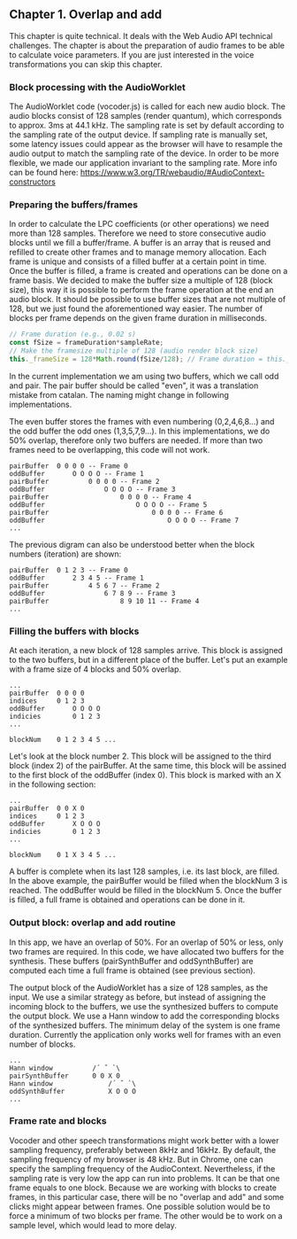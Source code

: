 ## Chapter 1. Overlap and add

This chapter is quite technical. It deals with the Web Audio API technical challenges. The chapter is about the preparation of audio frames to be able to calculate voice parameters. If you are just interested in the voice transformations you can skip this chapter.

### Block processing with the AudioWorklet
The AudioWorklet code (vocoder.js) is called for each new audio block. The audio blocks consist of 128 samples (render quantum), which corresponds to approx. 3ms at 44.1 kHz. The sampling rate is set by default according to the sampling rate of the output device. If sampling rate is manually set, some latency issues could appear as the browser will have to resample the audio output to match the sampling rate of the device. In order to be more flexible, we made our application invariant to the sampling rate. More info can be found here: https://www.w3.org/TR/webaudio/#AudioContext-constructors

### Preparing the buffers/frames
In order to calculate the LPC coefficients (or other operations) we need more than 128 samples. Therefore we need to store consecutive audio blocks until we fill a buffer/frame. A buffer is an array that is reused and refilled to create other frames and to manage memory allocation. Each frame is unique and consists of a filled buffer at a certain point in time. Once the buffer is filled, a frame is created and operations can be done on a frame basis. We decided to make the buffer size a multiple of 128 (block size), this way it is possible to perform the frame operation at the end an audio block. It should be possible to use buffer sizes that are not multiple of 128, but we just found the aforementioned way easier. The number of blocks per frame depends on the given frame duration in milliseconds.

```javascript
// Frame duration (e.g., 0.02 s)
const fSize = frameDuration*sampleRate; 
// Make the framesize multiple of 128 (audio render block size)
this._frameSize = 128*Math.round(fSize/128); // Frame duration = this._frameSize/sampleRate;
```

In the current implementation we am using two buffers, which we call odd and pair. The pair buffer should be called "even", it was a translation mistake from catalan. The naming might change in following implementations.

The even buffer stores the frames with even numbering (0,2,4,6,8...) and the odd buffer the odd ones (1,3,5,7,9...). In this implementations, we do 50% overlap, therefore only two buffers are needed. If more than two frames need to be overlapping, this code will not work.

```
pairBuffer  0 0 0 0 -- Frame 0
oddBuffer       O O O O -- Frame 1
pairBuffer          0 0 0 0 -- Frame 2
oddBuffer               O O O O -- Frame 3
pairBuffer                  0 0 0 0 -- Frame 4
oddBuffer                       O O O O -- Frame 5
pairBuffer                          0 0 0 0 -- Frame 6
oddBuffer                               O O O O -- Frame 7
...
```

The previous digram can also be understood better when the block numbers (iteration) are shown:

```
pairBuffer  0 1 2 3 -- Frame 0
oddBuffer       2 3 4 5 -- Frame 1
pairBuffer          4 5 6 7 -- Frame 2
oddBuffer               6 7 8 9 -- Frame 3
pairBuffer                  8 9 10 11 -- Frame 4
...
```


### Filling the buffers with blocks
At each iteration, a new block of 128 samples arrive. This block is assigned to the two buffers, but in a different place of the buffer. Let's put an example with a frame size of 4 blocks and 50% overlap.
```
...
pairBuffer  0 0 0 0
indices     0 1 2 3
oddBuffer       O O O O
indicies        0 1 2 3
...

blockNum    0 1 2 3 4 5 ...
```

Let's look at the block number 2. This block will be assigned to the third block (index 2) of the pairBuffer. At the same time, this block will be assined to the first block of the oddBuffer (index 0). This block is marked with an X in the following section:

```
...
pairBuffer  0 0 X 0
indices     0 1 2 3
oddBuffer       X O O O
indicies        0 1 2 3
...

blockNum    0 1 X 3 4 5 ...
```

A buffer is complete when its last 128 samples, i.e. its last block, are filled. In the above example, the pairBuffer would be filled when the blockNum 3 is reached. The oddBuffer would be filled in the blockNum 5. Once the buffer is filled, a full frame is obtained and operations can be done in it.

### Output block: overlap and add routine
In this app, we have an overlap of 50%. For an overlap of 50% or less, only two frames are required. In this code, we have allocated two buffers for the synthesis. These buffers (pairSynthBuffer and oddSynthBuffer) are computed each time a full frame is obtained (see previous section).

The output block of the AudioWorklet has a size of 128 samples, as the input. We use a similar strategy as before, but instead of assigning the incoming block to the buffers, we use the synthesized buffers to compute the output block. We use a Hann window to add the corresponding blocks of the synthesized buffers. The minimum delay of the system is one frame duration. Currently the application only works well for frames with an even number of blocks.

```
...                
Hann window          /´ ˆ `\
pairSynthBuffer      0 0 X 0
Hann window              /´ ˆ `\
oddSynthBuffer           X O O O
...

```

### Frame rate and blocks
Vocoder and other speech transformations might work better with a lower sampling frequency, preferably between 8kHz and 16kHz. By default, the sampling frequency of my browser is 48 kHz. But in Chrome, one can specify the sampling frequency of the AudioContext. Nevertheless, if the sampling rate is very low the app can run into problems. It can be that one frame equals to one block. Because we are working with blocks to create frames, in this particular case, there will be no "overlap and add" and some clicks might appear between frames. One possible solution would be to force a minimum of two blocks per frame. The other would be to work on a sample level, which would lead to more delay.

